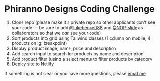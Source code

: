 # Phiranno Designs Coding Challenge

1. Clone repo (please make it a private repo so other applicants don't see your code — be sure to add [@lukebennett88](https://github.com/lukebennett88) and [@NOP-slide](https://github.com/NOP-slide) as collaborators so that we _can_ see your code)
2. Sort products into grid using Tailwind classes (1 column on mobile, 4 products on lg: breakpoint)
3. Display product image, name, price and description
4. Add search input to search for products by name and description
5. Add product filter (using a select menu) to filter products by category
6. Deploy site to Netlify

If something is not clear or you have more questions, please [email me](mailto:l.bennett@phirannodesigns.com.au)
